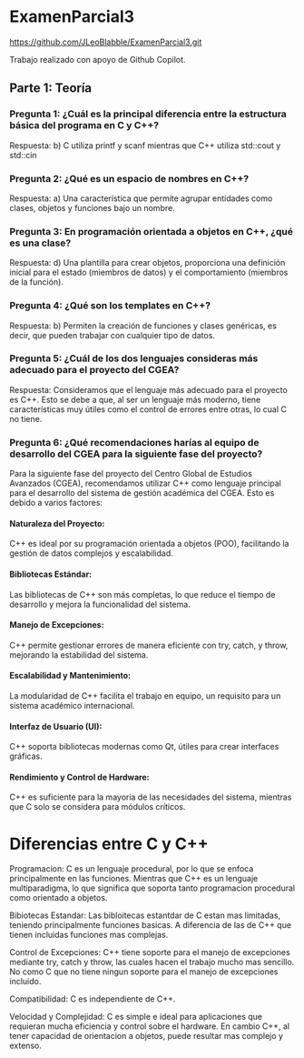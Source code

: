 # ExamenParcial3

https://github.com/JLeoBlabble/ExamenParcial3.git 

Trabajo realizado con apoyo de Github Copilot. 

## Parte 1: Teoría 

### Pregunta 1: ¿Cuál es la principal diferencia entre la estructura básica del programa en C y C++?
Respuesta: b) C utiliza printf y scanf mientras que C++ utiliza std::cout y std::cin

### Pregunta 2: ¿Qué es un espacio de nombres en C++?
Respuesta: a) Una característica que permite agrupar entidades como clases, objetos y funciones bajo un nombre.

### Pregunta 3: En programación orientada a objetos en C++, ¿qué es una clase?
Respuesta: d) Una plantilla para crear objetos, proporciona una definición inicial para el estado (miembros de datos) y el comportamiento (miembros de la función).

### Pregunta 4: ¿Qué son los templates en C++?
Respuesta: b) Permiten la creación de funciones y clases genéricas, es decir, que pueden trabajar con cualquier tipo de datos.

### Pregunta 5: ¿Cuál de los dos lenguajes consideras más adecuado para el proyecto del CGEA?
Respuesta: Consideramos que el lenguaje más adecuado para el proyecto es C++. Esto se debe a que, al ser un lenguaje más moderno, tiene características muy útiles como el control de errores entre otras, lo cual C no tiene.

### Pregunta 6: ¿Qué recomendaciones harías al equipo de desarrollo del CGEA para la siguiente fase del proyecto?
Para la siguiente fase del proyecto del Centro Global de Estudios Avanzados (CGEA), recomendamos utilizar C++ como lenguaje principal para el desarrollo del sistema de gestión académica del CGEA. Esto es debido a varios factores: 

#### Naturaleza del Proyecto:
C++ es ideal por su programación orientada a objetos (POO), facilitando la gestión de datos complejos y escalabilidad.

#### Bibliotecas Estándar:
Las bibliotecas de C++ son más completas, lo que reduce el tiempo de desarrollo y mejora la funcionalidad del sistema.

#### Manejo de Excepciones:
C++ permite gestionar errores de manera eficiente con try, catch, y throw, mejorando la estabilidad del sistema.

#### Escalabilidad y Mantenimiento:
La modularidad de C++ facilita el trabajo en equipo, un requisito para un sistema académico internacional.

#### Interfaz de Usuario (UI):
C++ soporta bibliotecas modernas como Qt, útiles para crear interfaces gráficas.

#### Rendimiento y Control de Hardware:
C++ es suficiente para la mayoría de las necesidades del sistema, mientras que C solo se considera para módulos críticos.

# Diferencias entre C y C++

Programacion: C es un lenguaje procedural, por lo que se enfoca principalmente en las funciones. Mientras que C++ es un lenguaje multiparadigma, lo que significa que soporta tanto programacion procedural como orientado a objetos.

Bibiotecas Estandar: Las bibloitecas estantdar de C estan mas limitadas, teniendo principalmente funciones basicas. A diferencia de las de C++ que tienen incluidas funciones mas complejas.

Control de Excepciones: C++ tiene soporte para el manejo de excepciones mediante try, catch y throw, las cuales hacen el trabajo mucho mas sencillo. No como C que no tiene ningun soporte para el manejo de excepciones incluido.

Compatibilidad: C es independiente de C++.

Velocidad y Complejidad: C es simple e ideal para aplicaciones que requieran mucha eficiencia y control sobre el hardware. En cambio C++, al tener capacidad de orientacion a objetos, puede resultar mas complejo y extenso.
